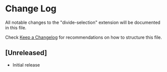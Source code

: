 # Change Log

All notable changes to the "divide-selection" extension will be documented in this file.

Check [Keep a Changelog](http://keepachangelog.com/) for recommendations on how to structure this file.

## [Unreleased]

- Initial release